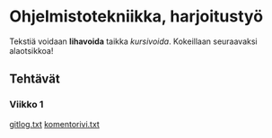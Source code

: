 # Ohjelmistotekniikka, harjoitustyö

Tekstiä voidaan **lihavoida** taikka *kursivoida*. Kokeillaan seuraavaksi alaotsikkoa!

## Tehtävät
### Viikko 1

[gitlog.txt](https://github.com/jarvsini/ot-harjoitustyo/blob/master/laskarit/viikko1/gitlog.txt)
[komentorivi.txt](https://github.com/jarvsini/ot-harjoitustyo/blob/master/laskarit/viikko1/komentorivi.txt)
